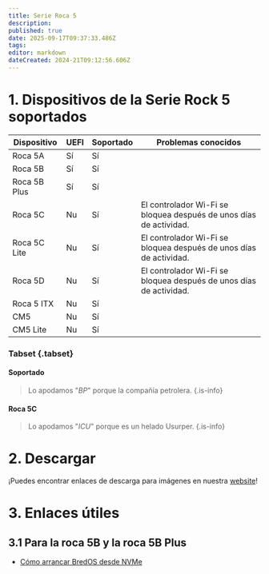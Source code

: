 ```yaml
---
title: Serie Roca 5
description:
published: true
date: 2025-09-17T09:37:33.486Z
tags:
editor: markdown
dateCreated: 2024-21T09:12:56.606Z
---
```


# 1. Dispositivos de la Serie Rock 5 soportados

| Dispositivo  | UEFI | Soportado | Problemas conocidos                                                                |
| ------------ | ---- | --------- | ---------------------------------------------------------------------------------- |
| Roca 5A      | Sí   | Sí        |                                                                                    |
| Roca 5B      | Sí   | Sí        |                                                                                    |
| Roca 5B Plus | Sí   | Sí        |                                                                                    |
| Roca 5C      | Nu   | Sí        | El controlador Wi-Fi se bloquea después de unos días de actividad. |
| Roca 5C Lite | Nu   | Sí        | El controlador Wi-Fi se bloquea después de unos días de actividad. |
| Roca 5D      | Nu   | Sí        | El controlador Wi-Fi se bloquea después de unos días de actividad. |
| Roca 5 ITX   | Nu   | Sí        |                                                                                    |
| CM5          | Nu   | Sí        |                                                                                    |
| CM5 Lite     | Nu   | Sí        |                                                                                    |

### Tabset {.tabset}

#### Soportado

> Lo apodamos "_BP_" porque la compañía petrolera.
> {.is-info}

#### Roca 5C

> Lo apodamos "_ICU_" porque es un helado Usurper.
> {.is-info}

# 2. Descargar

¡Puedes encontrar enlaces de descarga para imágenes en nuestra [website](https://bredos.org/download.html)!

# 3. Enlaces útiles

## 3.1 Para la roca 5B y la roca 5B Plus

- [Cómo arrancar BredOS desde NVMe](/es/rock-5/how-to-boot-from-nvme)

